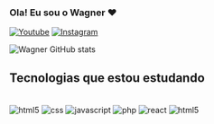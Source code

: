 
### Ola! Eu sou o Wagner ❤️

[![Youtube](https://img.shields.io/badge/YouTube-FF0000?style=for-the-badge&logo=youtube&logoColor=white)](https://www.youtube.com/channel/UCOdqFuJPg2LYDE-BFavnIKA)
[![Instagram](https://img.shields.io/badge/Instagram-E4405F?style=for-the-badge&logo=instagram&logoColor=white)](https://www.instagram.com/srwagner98/)


![Wagner GitHub stats](https://github-readme-stats.vercel.app/api?username=SrWj7&show_icons=true&theme=dark)

## Tecnologias que estou estudando

<div style="display: inline_block"><br/>
<img align="center" alt="html5" src="https://img.shields.io/badge/HTML5-E34F26?style=for-the-badge&logo=html5&logoColor=white" />
<img align="center" alt="css" src="https://img.shields.io/badge/CSS3-1572B6?style=for-the-badge&logo=css3&logoColor=white" />
<img align="center" alt="javascript" src="https://img.shields.io/badge/JavaScript-F7DF1E?style=for-the-badge&logo=javascript&logoColor=black" />
<img align="center" alt="php" src="https://img.shields.io/badge/PHP-777BB4?style=for-the-badge&logo=php&logoColor=white" />
<img align="center" alt="react" src="https://img.shields.io/badge/React-20232A?style=for-the-badge&logo=react&logoColor=61DAFB" />
<img align="center" alt="html5" src="https://img.shields.io/badge/HTML-239120?style=for-the-badge&logo=html5&logoColor=white" />
<div>
